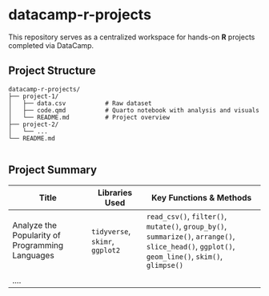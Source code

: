 # datacamp-r-projects

This repository serves as a centralized workspace for hands-on **R** projects completed via DataCamp.

## Project Structure

```         
datacamp-r-projects/
├── project-1/
│   ├── data.csv           # Raw dataset
│   ├── code.qmd           # Quarto notebook with analysis and visuals
│   └── README.md          # Project overview
├── project-2/
│   └── ...
└── README.md              
                  
```

## Project Summary

| Title | Libraries Used | Key Functions & Methods |
|--------------------------|---------------------|--------------------------|
| Analyze the Popularity of Programming Languages | `tidyverse`, `skimr`, `ggplot2` | `read_csv()`, `filter()`, `mutate()`, `group_by()`, `summarize()`, `arrange()`, `slice_head()`, `ggplot()`, `geom_line()`, `skim()`, `glimpse()` |
|  |  |  |
| .... |  |  |